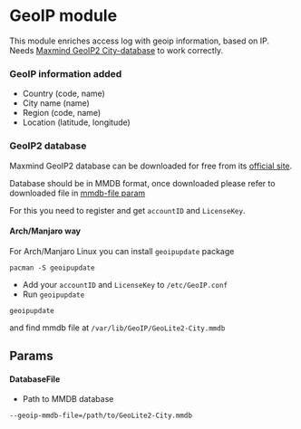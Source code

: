 # GeoIP module

This module enriches access log with geoip information, based on IP. 
Needs [Maxmind GeoIP2 City-database](https://www.maxmind.com/en/geoip2-city) to work correctly.

### GeoIP information added
* Country (code, name)
* City name (name)
* Region (code, name)
* Location (latitude, longitude)

### GeoIP2 database
Maxmind GeoIP2 database can be downloaded for free from its [official site](https://www.maxmind.com/en/geoip2-city).

Database should be in MMDB format, once downloaded please refer to downloaded file in [mmdb-file param](#DatabaseFile)

For this you need to register and get `accountID` and `LicenseKey`.

#### Arch/Manjaro way
For Arch/Manjaro Linux you can install `geoipupdate` package
```shell
pacman -S geoipupdate
```
* Add your `accountID` and `LicenseKey` to `/etc/GeoIP.conf`
* Run `geoipupdate`
```shell
geoipupdate
```
and find mmdb file at `/var/lib/GeoIP/GeoLite2-City.mmdb`

## Params

#### DatabaseFile
* Path to MMDB database
```shell
--geoip-mmdb-file=/path/to/GeoLite2-City.mmdb
```
